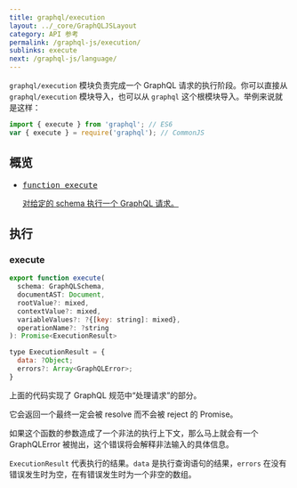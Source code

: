 ```yaml
---
title: graphql/execution
layout: ../_core/GraphQLJSLayout
category: API 参考
permalink: /graphql-js/execution/
sublinks: execute
next: /graphql-js/language/
---
```


`graphql/execution` 模块负责完成一个 GraphQL 请求的执行阶段。你可以直接从 `graphql/execution` 模块导入，也可以从 `graphql` 这个根模块导入。举例来说就是这样：

```js
import { execute } from 'graphql'; // ES6
var { execute } = require('graphql'); // CommonJS
```

## 概览

<ul class="apiIndex">
  <li>
    <a href="#execute">
      <pre>function execute</pre>
      对给定的 schema 执行一个 GraphQL 请求。
    </a>
  </li>
</ul>

## 执行

### execute

```js
export function execute(
  schema: GraphQLSchema,
  documentAST: Document,
  rootValue?: mixed,
  contextValue?: mixed,
  variableValues?: ?{[key: string]: mixed},
  operationName?: ?string
): Promise<ExecutionResult>

type ExecutionResult = {
  data: ?Object;
  errors?: Array<GraphQLError>;
}
```

上面的代码实现了 GraphQL 规范中“处理请求”的部分。

它会返回一个最终一定会被 resolve 而不会被 reject 的 Promise。

如果这个函数的参数造成了一个非法的执行上下文，那么马上就会有一个 GraphQLError 被抛出，这个错误将会解释非法输入的具体信息。

`ExecutionResult` 代表执行的结果。`data` 是执行查询语句的结果，`errors` 在没有错误发生时为空，在有错误发生时为一个非空的数组。
